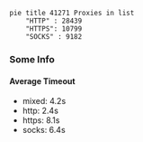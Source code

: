 
```mermaid
pie title 41271 Proxies in list
    "HTTP" : 28439
    "HTTPS": 10799
    "SOCKS" : 9182
```

### Some Info
#### Average Timeout

- mixed: 4.2s
- http: 2.4s
- https: 8.1s
- socks: 6.4s